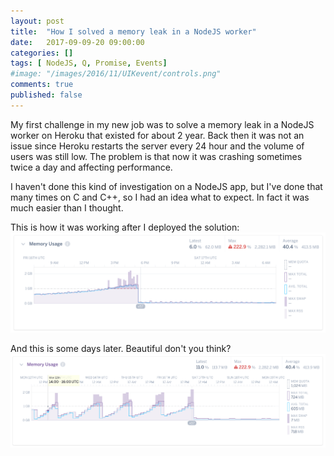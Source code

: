 ```yaml
---
layout: post
title:  "How I solved a memory leak in a NodeJS worker"
date:   2017-09-09-20 09:00:00
categories: []
tags: [ NodeJS, Q, Promise, Events]
#image: "/images/2016/11/UIKevent/controls.png"
comments: true
published: false
---
```


My first challenge in my new job was to solve a memory leak in a NodeJS worker on Heroku that existed for about 2 year. Back then it was not an issue since Heroku restarts the server every 24 hour and the volume of users was still low. The problem is that now it was crashing sometimes twice a day and affecting performance.

I haven't done this kind of investigation on a NodeJS app, but I've done that many times on C and C++, so I had an idea what to expect. In fact it was much easier than I thought.

This is how it was working after I deployed the solution:
![Result 1](/images/2017/08/memoryleak-sol1.png)

And this is some days later. Beautiful don't you think?
![Result 2](/images/2017/08/memoryleak-sol2.png)